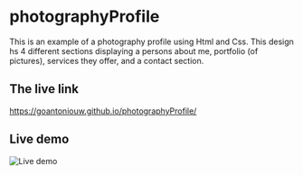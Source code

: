 # photographyProfile
This is an example of a photography profile using Html and Css.
This design hs 4 different sections displaying a persons about me, portfolio (of pictures), services they offer, and a contact section.

## The live link
https://goantoniouw.github.io/photographyProfile/

## Live demo

![Live demo](https://media.giphy.com/media/47HE1KynwDPVWU2xxe/giphy.gif)